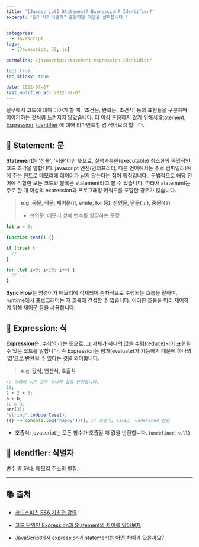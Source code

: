 ```yaml
---
title: '[Javascript] Statement? Expression? Identifier?'
excerpt: '문? 식? 식별자? 혼용하던 개념을 살펴봅니다.'


categories:
  - Javascript
tags:
  - [Javascript, JS, js]

permalink: /javascript/statement-expression-identidier/

toc: true
toc_sticky: true

date: 2022-07-07
last_modified_at: 2022-07-07
---
```


 실무에서 코드에 대해 이야기 할 때, '조건문, 반복문, 조건식' 등의 표현들을 구분하며 이야기하는 것처럼 느껴지지 않았습니다. 더 이상 혼용하지 않기 위해서 <u>Statement</u>, <u>Expression</u>, <u>Identifier</u> 에 대해 리마인드할 겸 적어보려 합니다.

## 📌 Statement: 문


**Statement**는 '진술', '서술'이란 뜻으로, 실행가능한(executable) 최소한의 독립적인 코드 조각을 말합니다. javascript 엔진(인터프리터, 다른 언어에서는 주로 컴파일러)에게 주는 <u>힌트</u>로 메모리에 데이터가 남지 않는다는 점이 특징입니다..  문법적으로 해당 언어에 적합한 모든 코드와 블록은 statement라고 볼 수 있습니다. 따라서 statement는 주로 한 개 이상의 expression과 프로그래밍 키워드를 포함한 경우가 많습니다.<br>

> **e.g. 공문, 식문, 제어문(if, while, for 등), 선언문, 단문( `;` ), 중문(`{}`)**
>
> - 선언문: 메모리 상에 변수를 할당하는 문장

```js
let a = 0;

function test() {}

if (true) {
  // ...
}

for (let i=0; i<10; i++) {
  // ...
}
```



**Sync Flow**는 명령어가 메모리에 적재되어 순차적으로 수행되는 흐름을 말하며, runtime에서 프로그래머는 저 흐름에 간섭할 수 없습니다. 이러한 흐름을 미리 제어하기 위해 제어문 등을 사용합니다.

## 📌 Expression: 식

**Expression**은 '수식'이라는 뜻으로, 그 자체가 <u>하나의 값을 수렴(reduce)되어 표현</u>될 수 있는 코드를 말합니다. 즉 Expression은 평가(evaluate)가 가능하기 때문에 하나의 '값'으로 반환될 수 있다는 것을 의미합니다.<br/>

> **e.g. 값식, 연산식, 호출식**

```js
// 아래의 식은 모두 하나의 값을 반환합니다.
10;
1 + 2 + 3; 	
a + b;
10 > 3;
arr[2];
'string'.toUpperCase();
(() => console.log('happy'))(); // 호출식; IIFE;  undefined 반환
```

- 호출식: javascript는 모든 함수가 호출될 때 값을 반환합니다. (`undefined`, `null`)



## 📌 Identifier: 식별자

변수 중 하나. 메모리 주소의 별칭.



---
## 📚 출처

- [코드스피츠 ES6 기초편 강의](https://youtu.be/0j_eGoF8Q98)
- [코드 단위인 Expression과 Statement의 차이를 알아보자](https://shoark7.github.io/programming/knowledge/expression-vs-statement)

- [JavaScript에서 expression과 statement는 어떤 차이가 있을까요?](https://2ssue.github.io/common_questions_for_Web_Developer/docs/Javascript/expression_statement.html#%E1%84%8B%E1%85%A1%E1%86%AF%E1%84%8B%E1%85%A1%E1%84%83%E1%85%AE%E1%84%86%E1%85%A7%E1%86%AB-%E1%84%8C%E1%85%A9%E1%87%82%E1%84%8B%E1%85%B3%E1%86%AB-%E1%84%80%E1%85%A5%E1%86%BA)

